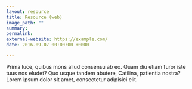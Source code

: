 ```yaml
---
layout: resource
title: Resource (web)
image_path: ""
summary:
permalink: 
external-website: https://example.com/
date: 2016-09-07 00:00:00 +0000

---
```


Prima luce, quibus mons aliud  consensu ab eo. Quam diu etiam furor iste tuus nos eludet? Quo usque tandem abutere, Catilina, patientia nostra? Lorem ipsum dolor sit amet, consectetur adipisici elit.